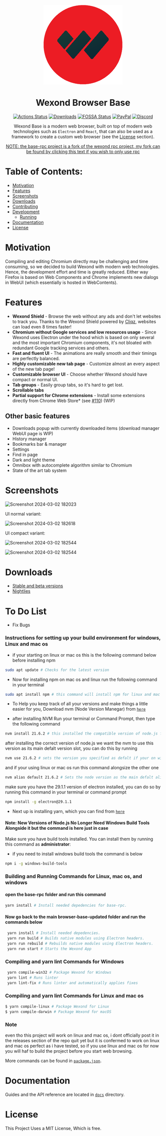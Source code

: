<p align="center">
  <a href="https://wexond.net"><img src="static/icons/icon.png" width="256"></a>
</p>

<div align="center">
  <h1>Wexond Browser Base</h1>

[![Actions Status](https://github.com/wexond/desktop/workflows/Build/badge.svg)](https://github.com/wexond/desktop/actions)
[![Downloads](https://img.shields.io/github/downloads/wexond/desktop/total.svg?style=flat-square)](https://wexond.net)
[![FOSSA Status](https://app.fossa.io/api/projects/git%2Bgithub.com%2Fwexond%2Fwexond.svg?type=shield)](https://app.fossa.io/projects/git%2Bgithub.com%2Fwexond%2Fwexond?ref=badge_shield)
[![PayPal](https://img.shields.io/badge/PayPal-Donate-brightgreen?style=flat-square)](https://www.paypal.com/cgi-bin/webscr?cmd=_s-xclick&hosted_button_id=VCPPFUAL4R6M6&source=url)
[![Discord](https://discordapp.com/api/guilds/307605794680209409/widget.png?style=shield)](https://discord.gg/P7Vn4VX)

Wexond Base is a modern web browser, built on top of modern web technologies such as `Electron` and `React`, that can also be used as a framework to create a custom web browser (see the [License](#license) section).

[NOTE: the base-rpc project is a fork of the wexond rpc project, my fork can be found by clicking this text if you wish to only use rpc](https://github.com/IroniumStudios/base-rpc)

</div>

# Table of Contents:
- [Motivation](#motivation)
- [Features](#features)
- [Screenshots](#screenshots)
- [Downloads](#downloads)
- [Contributing](#contributing)
- [Development](#development)
  - [Running](#running)
- [Documentation](#documentation)
- [License](#license)

# Motivation

Compiling and editing Chromium directly may be challenging and time consuming, so we decided to build Wexond with modern web technologies. Hence, the development effort and time is greatly reduced. Either way Firefox is based on Web Components and Chrome implements new dialogs in WebUI (which essentially is hosted in WebContents).

# Features

- **Wexond Shield** - Browse the web without any ads and don't let websites to track you. Thanks to the Wexond Shield powered by [Cliqz](https://github.com/cliqz-oss/adblocker), websites can load even 8 times faster!
- **Chromium without Google services and low resources usage** - Since Wexond uses Electron under the hood which is based on only several and the most important Chromium components, it's not bloated with redundant Google tracking services and others.
- **Fast and fluent UI** - The animations are really smooth and their timings are perfectly balanced.
- **Highly customizable new tab page** - Customize almost an every aspect of the new tab page!
- **Customizable browser UI** - Choose whether Wexond should have compact or normal UI.
- **Tab groups** - Easily group tabs, so it's hard to get lost.
- **Scrollable tabs**
- **Partial support for Chrome extensions** - Install some extensions directly from Chrome Web Store\* (see [#110](https://github.com/wexond/wexond/issues/110)) (WIP)

## Other basic features

- Downloads popup with currently downloaded items (download manager WebUI page is WIP)
- History manager
- Bookmarks bar & manager
- Settings
- Find in page
- Dark and light theme
- Omnibox with autocomplete algorithm similar to Chromium
- State of the art tab system

# Screenshots

![Screenshot 2024-03-02 182023](https://github.com/IroniumStudios/browser-base-updated/assets/137374946/5311a01f-8fe2-45cd-b770-15d9515816fd)

UI normal variant:

![Screenshot 2024-03-02 182618](https://github.com/IroniumStudios/browser-base-updated/assets/137374946/1d0e81bb-2bfb-42f2-b576-e2359fc1f076)

UI compact variant:

![Screenshot 2024-03-02 182544](https://github.com/IroniumStudios/browser-base-updated/assets/137374946/dab7707e-1b37-4183-95bb-172027b50f73)

![Screenshot 2024-03-02 182544](https://github.com/IroniumStudios/browser-base-updated/assets/137374946/38092ab3-1081-4f20-bd26-a9ebd84bc342)


# Downloads
- [Stable and beta versions](https://github.com/IroniumStudios/browser-base-updated/releases/tag/7.0.1)
- [Nightlies](https://github.com/IroniumStudios/browser-base-updated/releases/tag/7.0.1)

# To Do List
+ Fix Bugs

### Instructions for setting up your build environment for windows, Linux and mac os

+ if your starting on linux or mac os this is the following command below before installing npm


```bash
sudo apt update # Checks for the latest version
```


+ Now for installing npm on mac os and linux run the following command in your terminal


```bash
sudo apt install npm # this command will install npm for linux and mac os
```


+ To Help you keep track of all your versions and make things a little easier for you, Download nvm (Node Version Manegar) from [`here`](https://github.com/coreybutler/nvm-windows)

  
+ after installing NVM Run your terminal or Command Prompt, then type the following command

  
```bash
nvm install 21.6.2 # this installed the compatible version of node.js for this project
```


after installing the correct version of node.js we want the nvm to use this version as its main defalt version slot, you can do this by running


```bash
nvm use 21.6.2 # sets the version you specified as defalt if your on windows but this command is also required to be ran on linux and mac os as well
```


and if your using linux or mac os run this command alongsize the other one


```bash
nvm alias default 21.6.2 # Sets the node version as the main defalt alias on linux and mac os
```


make sure you have the 29.1.1 version of electron installed, you can do so by running this command in your terminal or command prompt


```bash
npm install -g electron@29.1.1
```


+ Next up is installing yarn, which you can find from [`here`](https://classic.yarnpkg.com/en/docs/install/#windows-stable)


#### Note: New Versions of Node.js No Longer Need Windows Build Tools Alongside it but the command is here just in case


Make sure you have build tools installed. You can install them by running this command as **administrator**:


+ if you need to install windows build tools the command is below


```bash
npm i -g windows-build-tools
```


### Building and Running Commands for Linux, mac os, and windows

#### open the base-rpc folder and run this command

```bash
yarn install # Install needed depedencies for base-rpc.
```

#### Now go back to the main browser-base-updated folder and run the commands below

```bash
 yarn install # Install needed depedencies.
 yarn run build # Builds native modules using Electron headers.
 yarn run rebuild # Rebuilds native modules using Electron headers.
 yarn run start # Starts the Wexond App
```

### Compiling and yarn lint Commands for Windows


```bash
 yarn compile-win32 # Package Wexond for Windows
 yarn lint # Runs linter
 yarn lint-fix # Runs linter and automatically applies fixes
```


### Compiling and yarn lint Commands for Linux and mac os


```bash
$ yarn compile-linux # Package Wexond for Linux
$ yarn compile-darwin # Package Wexond for macOS
```

### Note
even tho this project will work on linux and mac os, i dont officially post it in the releases section of the repo quit yet but it is confermed to work on linux and mac os perfect as i have tested, so if you use linux and mac os for now you will haf to build the project before you start web browsing.

More commands can be found in [`package.json`](package.json).

# Documentation

Guides and the API reference are located in [`docs`](docs) directory.

# License

This Project Uses a MIT License, Which is free.
